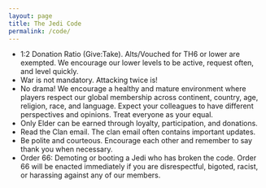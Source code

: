 ```yaml
---
layout: page
title: The Jedi Code
permalink: /code/
---
```


* 1:2 Donation Ratio (Give:Take). Alts/Vouched for TH6 or lower are exempted. 
  We encourage our lower levels to be active, request often, and level quickly.
* War is not mandatory. Attacking twice is!
* No drama! We encourage a healthy and mature environment where players respect 
  our global membership across continent, country, age, religion, race, and language. 
  Expect your colleagues to have different perspectives and opinions. Treat everyone as your equal.  
* Only Elder can be earned through loyalty, participation, and donations.
* Read the Clan email. The clan email often contains important updates. 
* Be polite and courteous. Encourage each other and remember to say thank you when necessary.
* Order 66: Demoting or booting a Jedi who has broken the code. Order 66 will be enacted immediately
  if you are disrespectful, bigoted, racist, or harassing against any of our members.  